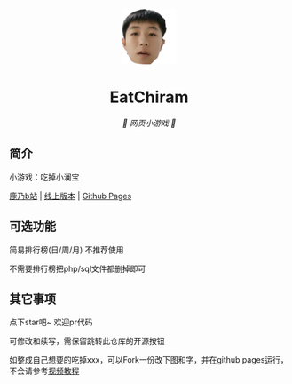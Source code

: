 <p align="center">
  <a href="https://xingye.me/game/eatkano"><img src="https://github.com/arcxingye/EatKano/blob/main/static/image/ClickBefore.png?raw=true" width="100" height="100" alt="EatChiram"></a>
</p>
<div align="center">

# EatChiram

_🦌 网页小游戏 🥛_

</div>


## 简介

小游戏：吃掉小澜宝

[鹿乃b站](https://space.bilibili.com/316381099)
|
[线上版本](https://xingye.me/game/eatEatKano/index.php)
|
[Github Pages](https://arcxingye.github.io/EatEatKano/index.html)

## 可选功能

简易排行榜(日/周/月) 不推荐使用

不需要排行榜把php/sql文件都删掉即可

## 其它事项

点下star吧~ 欢迎pr代码

可修改和续写，需保留跳转此仓库的开源按钮

如整成自己想要的吃掉xxx，可以Fork一份改下图和字，并在github pages运行，不会请参考[视频教程](https://www.bilibili.com/video/BV1jT4y1y7kA)
